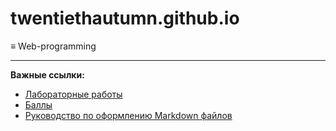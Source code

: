 # twentiethautumn.github.io
≡ Web-programming
<hr>
<b>Важные ссылки:</b>

* [Лабораторные работы](https://xrem.github.io/web/ "Лабораторные работы") 
* [Баллы](https://docs.google.com/spreadsheets/d/1aCAxSLIkUCFrv475MnGhvhziR9I1QxeakiYRmGq5ILM/edit?usp=drivesdk/ "Баллы")
* [Руководство по оформлению Markdown файлов](https://gist.github.com/Jekins/2bf2d0638163f1294637#Links/)


